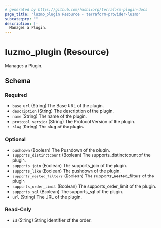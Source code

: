 ```yaml
---
# generated by https://github.com/hashicorp/terraform-plugin-docs
page_title: "luzmo_plugin Resource - terraform-provider-luzmo"
subcategory: ""
description: |-
  Manages a Plugin.
---
```


# luzmo_plugin (Resource)

Manages a Plugin.



<!-- schema generated by tfplugindocs -->
## Schema

### Required

- `base_url` (String) The Base URL of the plugin.
- `description` (String) The description of the plugin.
- `name` (String) The name of the plugin.
- `protocol_version` (String) The Protocol Version of the plugin.
- `slug` (String) The slug of the plugin.

### Optional

- `pushdown` (Boolean) The Pushdown of the plugin.
- `supports_distinctcount` (Boolean) The supports_distinctcount of the plugin.
- `supports_join` (Boolean) The supports_join of the plugin.
- `supports_like` (Boolean) The pushdown of the plugin.
- `supports_nested_filters` (Boolean) The supports_nested_filters of the plugin
- `supports_order_limit` (Boolean) The supports_order_limit of the plugin.
- `supports_sql` (Boolean) The supports_sql of the plugin.
- `url` (String) The URL of the plugin.

### Read-Only

- `id` (String) String identifier of the order.
